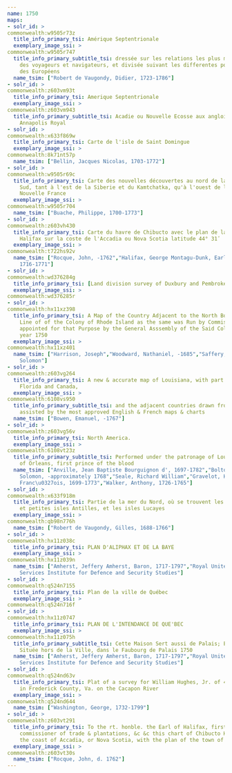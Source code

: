 ```yaml
---
name: 1750
maps:
- solr_id: > 
commonwealth:w9505r73z
  title_info_primary_tsi: Amérique Septentrionale
  exemplary_image_ssi: > 
commonwealth:w9505r747
  title_info_primary_subtitle_tsi: dressée sur les relations les plus modernes
    des voyageurs et navigateurs, et divisée suivant les differentes possessions
    des Européens
  name_tsim: ["Robert de Vaugondy, Didier, 1723-1786"]
- solr_id: > 
commonwealth:z603vm93t
  title_info_primary_tsi: Amerique Septentrionale
  exemplary_image_ssi: > 
commonwealth:z603vm943
  title_info_primary_subtitle_tsi: Acadie ou Nouvelle Ecosse aux anglois :
    Annapolis Royal
- solr_id: > 
commonwealth:x633f869w
  title_info_primary_tsi: Carte de l'isle de Saint Domingue
  exemplary_image_ssi: > 
commonwealth:8k71nt57p
  name_tsim: ["Bellin, Jacques Nicolas, 1703-1772"]
- solr_id: > 
commonwealth:w9505r69c
  title_info_primary_tsi: Carte des nouvelles découvertes au nord de la Mer du
    Sud, tant à l'est de la Siberie et du Kamtchatka, qu'à l'ouest de la
    Nouvelle France
  exemplary_image_ssi: > 
commonwealth:w9505r704
  name_tsim: ["Buache, Philippe, 1700-1773"]
- solr_id: > 
commonwealth:z603vh430
  title_info_primary_tsi: Carte du havre de Chibucto avec le plan de la ville de
    Halifax sur la coste de l'Accadia ou Nova Scotia latitude 44° 31ʹ
  exemplary_image_ssi: > 
commonwealth:t722hs92v
  name_tsim: ["Rocque, John, -1762","Halifax, George Montagu-Dunk, Earl of,
    1716-1771"]
- solr_id: > 
commonwealth:wd376284g
  title_info_primary_tsi: [Land division survey of Duxbury and Pembroke, MA]
  exemplary_image_ssi: > 
commonwealth:wd376285r
- solr_id: > 
commonwealth:hx11xz398
  title_info_primary_tsi: A Map of the Country Adjacent to the North Boundary
    Line of of the Colony of Rhode Island as the same was Run by Commissioners
    appointed for that Purpose by the General Asssembly of the Said Colony in the
    year 1750
  exemplary_image_ssi: > 
commonwealth:hx11xz401
  name_tsim: ["Harrison, Joseph","Woodward, Nathaniel, -1685","Saffery,
    Solomon"]
- solr_id: > 
commonwealth:z603vg264
  title_info_primary_tsi: A new & accurate map of Louisiana, with part of
    Florida and Canada,
  exemplary_image_ssi: > 
commonwealth:6108vs950
  title_info_primary_subtitle_tsi: and the adjacent countries drawn from surveys
    assisted by the most approved English & French maps & charts
  name_tsim: ["Bowen, Emanuel, -1767"]
- solr_id: > 
commonwealth:z603vg56v
  title_info_primary_tsi: North America.
  exemplary_image_ssi: > 
commonwealth:6108vt23z
  title_info_primary_subtitle_tsi: Performed under the patronage of Louis Duke
    of Orleans, first prince of the blood
  name_tsim: ["Anville, Jean Baptiste Bourguignon d', 1697-1782","Bolton,
    Solomon, -approximately 1768","Seale, Richard William","Gravelot, Hubert
    Franc\u0327ois, 1699-1773","Walker, Anthony, 1726-1765"]
- solr_id: > 
commonwealth:x633f918m
  title_info_primary_tsi: Partie de la mer du Nord, où se trouvent les grandes
    et petites isles Antilles, et les isles Lucayes
  exemplary_image_ssi: > 
commonwealth:qb98n776h
  name_tsim: ["Robert de Vaugondy, Gilles, 1688-1766"]
- solr_id: > 
commonwealth:hx11z038c
  title_info_primary_tsi: PLAN D'ALIPHAX ET DE LA BAYE
  exemplary_image_ssi: > 
commonwealth:hx11z039n
  name_tsim: ["Amherst, Jeffery Amherst, Baron, 1717-1797","Royal United
    Services Institute for Defence and Security Studies"]
- solr_id: > 
commonwealth:q524n7155
  title_info_primary_tsi: Plan de la ville de Québec
  exemplary_image_ssi: > 
commonwealth:q524n716f
- solr_id: > 
commonwealth:hx11z0747
  title_info_primary_tsi: PLAN DE L'INTENDANCE DE QUE'BEC
  exemplary_image_ssi: > 
commonwealth:hx11z075h
  title_info_primary_subtitle_tsi: Cette Maison Sert aussi de Palais; Elle est
    Située hors de la Ville, dans le Faubourg de Palais 1750
  name_tsim: ["Amherst, Jeffery Amherst, Baron, 1717-1797","Royal United
    Services Institute for Defence and Security Studies"]
- solr_id: > 
commonwealth:q524nd63v
  title_info_primary_tsi: Plat of a survey for William Hughes, Jr. of 460 acres
    in Frederick County, Va. on the Cacapon River
  exemplary_image_ssi: > 
commonwealth:q524nd644
  name_tsim: ["Washington, George, 1732-1799"]
- solr_id: > 
commonwealth:z603vt291
  title_info_primary_tsi: To the rt. honble. the Earl of Halifax, first lord
    commissioner of trade & plantations, &c &c this chart of Chibucto Harbour, on
    the coast of Accadia, or Nova Scotia, with the plan of the town of Halifax
  exemplary_image_ssi: > 
commonwealth:z603vt30s
  name_tsim: ["Rocque, John, d. 1762"]
---
```

